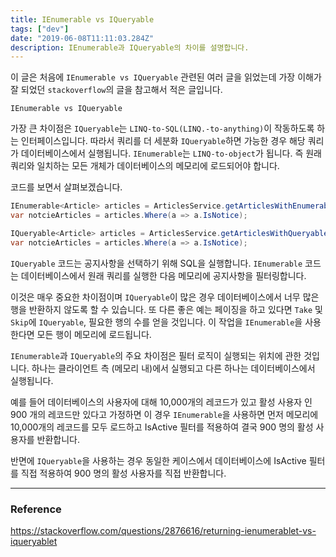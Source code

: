 ```yaml
---
title: IEnumerable vs IQueryable
tags: ["dev"]
date: "2019-06-08T11:11:03.284Z"
description: IEnumerable과 IQueryable의 차이를 설명합니다.
---
```


이 글은 처음에 `IEnumerable vs IQueryable` 관련된 여러 글을 읽었는데 가장 이해가 잘 되었던 `stackoverflow`의 글을 참고해서 적은 글입니다.

`IEnumerable vs IQueryable`

가장 큰 차이점은 `IQueryable`는 `LINQ-to-SQL(LINQ.-to-anything)`이 작동하도록 하는 인터페이스입니다. 따라서 쿼리를 더 세분화 `IQueryable`하면 가능한 경우 해당 쿼리가 데이터베이스에서 실행됩니다.
`IEnumerable`는 `LINQ-to-object`가 됩니다. 즉 원래 쿼리와 일치하는 모든 개체가 데이터베이스의 메모리에 로드되어야 합니다.

코드를 보면서 살펴보겠습니다.

```csharp
IEnumerable<Article> articles = ArticlesService.getArticlesWithEnumerable();
var notcieArticles = articles.Where(a => a.IsNotice);
```

```csharp
IQueryable<Article> articles = ArticlesService.getArticlesWithQueryable();
var notcieArticles = articles.Where(a => a.IsNotice);
```

`IQueryable` 코드는 공지사항을 선택하기 위해 SQL을 실행합니다. `IEnumerable` 코드는 데이터베이스에서 원래 쿼리를 실행한 다음 메모리에 공지사항을 필터링합니다.

이것은 매우 중요한 차이점이며 `IQueryable`이 많은 경우 데이터베이스에서 너무 많은 행을 반환하지 않도록 할 수 있습니다.
또 다른 좋은 예는 페이징을 하고 있다면 `Take` 및 `Skip`에 `IQueryable`, 필요한 행의 수를 얻을 것입니다.
이 작업을 `IEnumerable`을 사용한다면 모든 행이 메모리에 로드됩니다.

`IEnumerable`과 `IQueryable`의 주요 차이점은 필터 로직이 실행되는 위치에 관한 것입니다. 하나는 클라이언트 측 (메모리 내)에서 실행되고 다른 하나는 데이터베이스에서 실행됩니다.

예를 들어 데이터베이스의 사용자에 대해 10,000개의 레코드가 있고 활성 사용자 인 900 개의 레코드만 있다고 가정하면 이 경우 `IEnumerable`을 사용하면 먼저 메모리에 10,000개의 레코드를 모두 로드하고 IsActive 필터를 적용하여 결국 900 명의 활성 사용자를 반환합니다.

반면에 `IQueryable`을 사용하는 경우 동일한 케이스에서 데이터베이스에 IsActive 필터를 직접 적용하여 900 명의 활성 사용자를 직접 반환합니다.

---
### Reference

https://stackoverflow.com/questions/2876616/returning-ienumerablet-vs-iqueryablet

